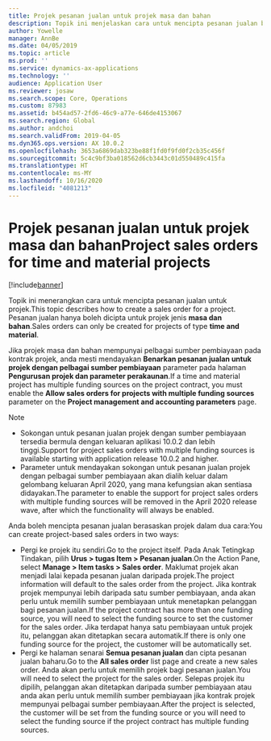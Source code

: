 ```yaml
---
title: Projek pesanan jualan untuk projek masa dan bahan
description: Topik ini menjelaskan cara untuk mencipta pesanan jualan berasaskan projek untuk projek masa dan bahan.
author: Yowelle
manager: AnnBe
ms.date: 04/05/2019
ms.topic: article
ms.prod: ''
ms.service: dynamics-ax-applications
ms.technology: ''
audience: Application User
ms.reviewer: josaw
ms.search.scope: Core, Operations
ms.custom: 87983
ms.assetid: b454ad57-2fd6-46c9-a77e-646de4153067
ms.search.region: Global
ms.author: andchoi
ms.search.validFrom: 2019-04-05
ms.dyn365.ops.version: AX 10.0.2
ms.openlocfilehash: 3653a6869dab323be88f1fd0f9fd0f2cb35c456f
ms.sourcegitcommit: 5c4c9bf3ba018562d6cb3443c01d550489c415fa
ms.translationtype: HT
ms.contentlocale: ms-MY
ms.lasthandoff: 10/16/2020
ms.locfileid: "4081213"
---
```

# <a name="project-sales-orders-for-time-and-material-projects"></a><span data-ttu-id="30da0-103">Projek pesanan jualan untuk projek masa dan bahan</span><span class="sxs-lookup"><span data-stu-id="30da0-103">Project sales orders for time and material projects</span></span>

[!include[banner](../includes/banner.md)]

<span data-ttu-id="30da0-104">Topik ini menerangkan cara untuk mencipta pesanan jualan untuk projek.</span><span class="sxs-lookup"><span data-stu-id="30da0-104">This topic describes how to create a sales order for a project.</span></span> <span data-ttu-id="30da0-105">Pesanan jualan hanya boleh dicipta untuk projek jenis **masa dan bahan**.</span><span class="sxs-lookup"><span data-stu-id="30da0-105">Sales orders can only be created for projects of type **time and material**.</span></span>

<span data-ttu-id="30da0-106">Jika projek masa dan bahan mempunyai pelbagai sumber pembiayaan pada kontrak projek, anda mesti mendayakan **Benarkan pesanan jualan untuk projek dengan pelbagai sumber pembiayaan** parameter pada halaman **Pengurusan projek dan parameter perakaunan**.</span><span class="sxs-lookup"><span data-stu-id="30da0-106">If a time and material project has multiple funding sources on the project contract, you must enable the **Allow sales orders for projects with multiple funding sources** parameter on the **Project management and accounting parameters** page.</span></span> 

> [!NOTE]
> - <span data-ttu-id="30da0-107">Sokongan untuk pesanan jualan projek dengan sumber pembiayaan tersedia bermula dengan keluaran aplikasi 10.0.2 dan lebih tinggi.</span><span class="sxs-lookup"><span data-stu-id="30da0-107">Support for project sales orders with multiple funding sources is available starting with application release 10.0.2 and higher.</span></span>
> - <span data-ttu-id="30da0-108">Parameter untuk mendayakan sokongan untuk pesanan jualan projek dengan pelbagai sumber pembiayaan akan dialih keluar dalam gelombang keluaran April 2020, yang mana kefungsian akan sentiasa didayakan.</span><span class="sxs-lookup"><span data-stu-id="30da0-108">The parameter to enable the support for project sales orders with multiple funding sources will be removed in the April 2020 release wave, after which the functionality will always be enabled.</span></span>

<span data-ttu-id="30da0-109">Anda boleh mencipta pesanan jualan berasaskan projek dalam dua cara:</span><span class="sxs-lookup"><span data-stu-id="30da0-109">You can create project-based sales orders in two ways:</span></span>

- <span data-ttu-id="30da0-110">Pergi ke projek itu sendiri.</span><span class="sxs-lookup"><span data-stu-id="30da0-110">Go to the project itself.</span></span> <span data-ttu-id="30da0-111">Pada Anak Tetingkap Tindakan, pilih **Urus > tugas Item > Pesanan jualan**.</span><span class="sxs-lookup"><span data-stu-id="30da0-111">On the Action Pane, select **Manage > Item tasks > Sales order**.</span></span> <span data-ttu-id="30da0-112">Maklumat projek akan menjadi lalai kepada pesanan jualan daripada projek.</span><span class="sxs-lookup"><span data-stu-id="30da0-112">The project information will default to the sales order from the project.</span></span> <span data-ttu-id="30da0-113">Jika kontrak projek mempunyai lebih daripada satu sumber pembiayaan, anda akan perlu untuk memilih sumber pembiayaan untuk menetapkan pelanggan bagi pesanan jualan.</span><span class="sxs-lookup"><span data-stu-id="30da0-113">If the project contract has more than one funding source, you will need to select the funding source to set the customer for the sales order.</span></span> <span data-ttu-id="30da0-114">Jika terdapat hanya satu pembiayaan untuk projek itu, pelanggan akan ditetapkan secara automatik.</span><span class="sxs-lookup"><span data-stu-id="30da0-114">If there is only one funding source for the project, the customer will be automatically set.</span></span>
- <span data-ttu-id="30da0-115">Pergi ke halaman senarai **Semua pesanan jualan** dan cipta pesanan jualan baharu.</span><span class="sxs-lookup"><span data-stu-id="30da0-115">Go to the **All sales order** list page and create a new sales order.</span></span> <span data-ttu-id="30da0-116">Anda akan perlu untuk memilih projek bagi pesanan jualan.</span><span class="sxs-lookup"><span data-stu-id="30da0-116">You will need to select the project for the sales order.</span></span> <span data-ttu-id="30da0-117">Selepas projek itu dipilih, pelanggan akan ditetapkan daripada sumber pembiayaan atau anda akan perlu untuk memilih sumber pembiayaan jika kontrak projek mempunyai pelbagai sumber pembiayaan.</span><span class="sxs-lookup"><span data-stu-id="30da0-117">After the project is selected, the customer will be set from the funding source or you will need to select the funding source if the project contract has multiple funding sources.</span></span>

